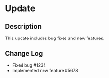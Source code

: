 # Update

## Description
This update includes bug fixes and new features.

## Change Log
- Fixed bug #1234
- Implemented new feature #5678